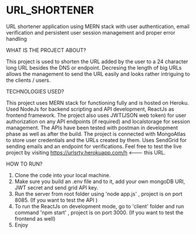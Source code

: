 # URL_SHORTENER
URL shortener application using MERN stack with user authentication, email verification and persistent user session management and proper error handling

WHAT IS THE PROJECT ABOUT?

This project is used to shorten the URL added by the user to a 24 character long URL besides the DNS or endpoint. Decresing the length of big URLs allows the management to send
the URL easily and looks rather intriguing to the clients / users.

TECHNOLOGIES USED?

This project uses MERN stack for functioning fully and is hosted on Heroku. Used NodeJs for backend scripting and API development, ReactJs as frontend framework.
The project also uses JWT(JSON web token) for user authorization on any API endpoints (if required) and localstorage for session management. The APIs have been tested with postman
in development phase as well as after the build. The project is connected with MongoAtlas to store user credentials and the URLs created by them. Uses SendGrid for sending emails
and an endpoint for verifications. 
Feel free to test the live project by visiting https://urlsrty.herokuapp.com/h <--- this URL.

HOW TO RUN?

1. Clone the code into your local machine.
2. Make sure you build an .env file and to it, add your own mongoDB URI, JWT secret and send grid API key.
3. Run the server from root folder using 'node app.js' , project is on port 8085. (If you want to test the API )
4. To run the ReactJs on development mode, go to 'client' folder and run command 'npm start' , project is on port 3000. (If you want to test the frontend as well)
5. Enjoy
